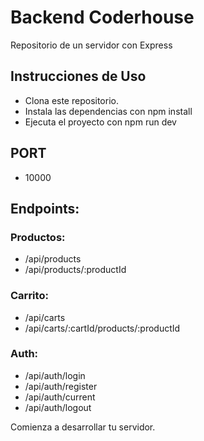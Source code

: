 # Backend Coderhouse
Repositorio de un servidor con Express

## Instrucciones de Uso
-  Clona este repositorio.
-  Instala las dependencias con npm install
-  Ejecuta el proyecto con npm run dev

## PORT 
- 10000

## Endpoints:

### Productos:
- /api/products
- /api/products/:productId

### Carrito:
- /api/carts
- /api/carts/:cartId/products/:productId

### Auth:
- /api/auth/login
- /api/auth/register
- /api/auth/current
- /api/auth/logout

Comienza a desarrollar tu servidor.
